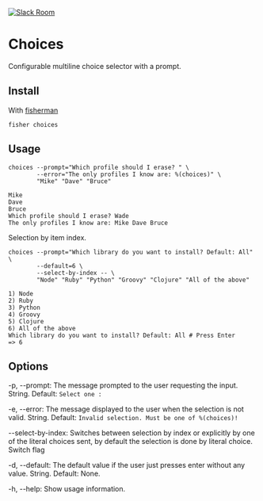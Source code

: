 [![Slack Room][slack-badge]][slack-link]

# Choices

Configurable multiline choice selector with a prompt.

## Install

With [fisherman]

```
fisher choices
```

## Usage

```fish
choices --prompt="Which profile should I erase? " \
        --error="The only profiles I know are: %(choices)" \
        "Mike" "Dave" "Bruce"
```

```
Mike
Dave
Bruce
Which profile should I erase? Wade
The only profiles I know are: Mike Dave Bruce
```

Selection by item index.

```fish
choices --prompt="Which library do you want to install? Default: All" \
        --default=6 \
        --select-by-index -- \
        "Node" "Ruby" "Python" "Groovy" "Clojure" "All of the above"
```

```
1) Node
2) Ruby
3) Python
4) Groovy
5) Clojure
6) All of the above
Which library do you want to install? Default: All # Press Enter
=> 6
```



## Options

-p, --prompt: The message prompted to the user requesting the input. String. Default: `Select one : `

-e, --error: The message displayed to the user when the selection is not valid. String. Default: `Invalid selection. Must be one of %(choices)!`

--select-by-index: Switches between selection by index or explicitly by one of the literal choices sent, by default the selection is done by literal choice. Switch flag

-d, --default: The default value if the user just presses enter without any value. String. Default: None.

-h, --help: Show usage information.

[travis-link]: https://travis-ci.org/fisherman/choices
[travis-badge]: https://img.shields.io/travis/fisherman/choices.svg
[slack-link]: https://fisherman-wharf.herokuapp.com
[slack-badge]: https://fisherman-wharf.herokuapp.com/badge.svg
[fisherman]: https://github.com/fisherman/fisherman
